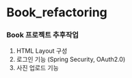 # Book_refactoring

### Book 프로젝트 추후작업
1. HTML Layout 구성
2. 로그인 기능 (Spring Security, OAuth2.0)
3. 사진 업로드 기능
